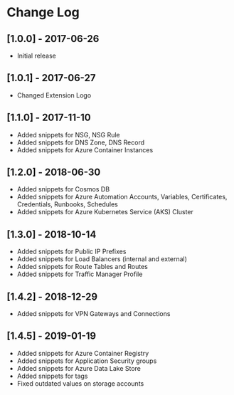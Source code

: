 # Change Log

## [1.0.0] - 2017-06-26
- Initial release

## [1.0.1] - 2017-06-27
- Changed Extension Logo

## [1.1.0] - 2017-11-10
- Added snippets for NSG, NSG Rule
- Added snippets for DNS Zone, DNS Record
- Added snippets for Azure Container Instances

## [1.2.0] - 2018-06-30
- Added snippets for Cosmos DB
- Added snippets for Azure Automation Accounts, Variables, Certificates, Credentials, Runbooks, Schedules
- Added snippets for Azure Kubernetes Service (AKS) Cluster

## [1.3.0] - 2018-10-14
- Added snippets for Public IP Prefixes
- Added snippets for Load Balancers (internal and external)
- Added snippets for Route Tables and Routes
- Added snippets for Traffic Manager Profile

## [1.4.2] - 2018-12-29
- Added snippets for VPN Gateways and Connections

## [1.4.5] - 2019-01-19
- Added snippets for Azure Container Registry
- Added snippets for Application Security groups
- Added snippets for Azure Data Lake Store
- Added snippets for tags
- Fixed outdated values on storage accounts